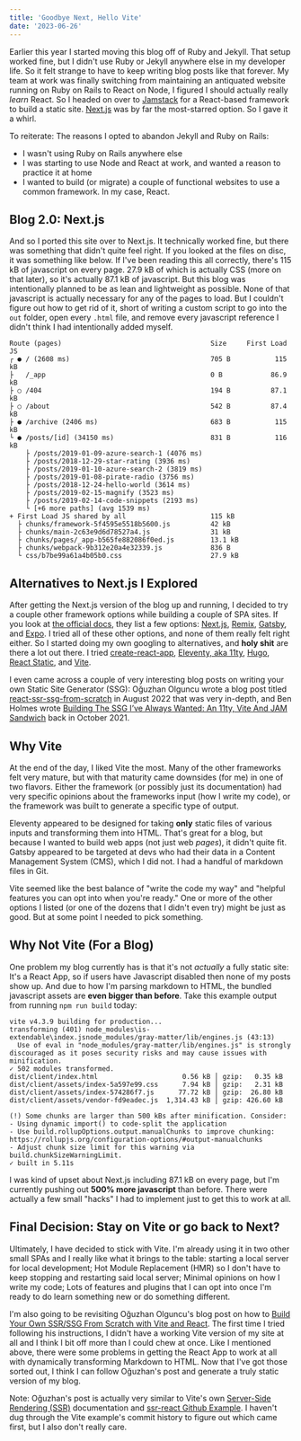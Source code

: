 ```yaml
---
title: 'Goodbye Next, Hello Vite'
date: '2023-06-26'
---
```


Earlier this year I started moving this blog off of Ruby and Jekyll. That setup worked fine, but I didn't use Ruby or Jekyll anywhere else in my developer life. So it felt strange to have to keep writing blog posts like that forever. My team at work was finally switching from maintaining an antiquated website running on Ruby on Rails to React on Node, I figured I should actually really *learn* React. So I headed on over to [Jamstack](https://jamstack.org/) for a React-based framework to build a static site. [Next.js](https://nextjs.org) was by far the most-starred option. So I gave it a whirl.

To reiterate: The reasons I opted to abandon Jekyll and Ruby on Rails:

* I wasn't using Ruby on Rails anywhere else
* I was starting to use Node and React at work, and wanted a reason to practice it at home
* I wanted to build (or migrate) a couple of functional websites to use a common framework. In my case, React.

## Blog 2.0: Next.js

And so I ported this site over to Next.js. It technically worked fine, but there was something that didn't quite feel right. If you looked at the files on disc, it was something like below. If I've been reading this all correctly, there's 115 kB of javascript on every page. 27.9 kB of which is actually CSS (more on that later), so it's actually 87.1 kB of javascript. But this blog was intentionally planned to be as lean and lightweight as possible. None of that javascript is actually necessary for any of the pages to load. But I couldn't figure out how to get rid of it, short of writing a custom script to go into the `out` folder, open every `.html` file, and remove every javascript reference I didn't think I had intentionally added myself.

```
Route (pages)                                     Size     First Load JS
┌ ● / (2608 ms)                                   705 B           115 kB
├   /_app                                         0 B            86.9 kB
├ ○ /404                                          194 B          87.1 kB
├ ○ /about                                        542 B          87.4 kB
├ ● /archive (2406 ms)                            683 B           115 kB
└ ● /posts/[id] (34150 ms)                        831 B           116 kB
    ├ /posts/2019-01-09-azure-search-1 (4076 ms)
    ├ /posts/2018-12-29-star-rating (3936 ms)
    ├ /posts/2019-01-10-azure-search-2 (3819 ms)
    ├ /posts/2019-01-08-pirate-radio (3756 ms)
    ├ /posts/2018-12-24-hello-world (3614 ms)
    ├ /posts/2019-02-15-magnify (3523 ms)
    ├ /posts/2019-02-14-code-snippets (2193 ms)
    └ [+6 more paths] (avg 1539 ms)
+ First Load JS shared by all                     115 kB
  ├ chunks/framework-5f4595e5518b5600.js          42 kB
  ├ chunks/main-2c63e9d6d78527a4.js               31 kB
  ├ chunks/pages/_app-b565fe882086f0ed.js         13.1 kB
  ├ chunks/webpack-9b312e20a4e32339.js            836 B
  └ css/b7be99a61a4b05b0.css                      27.9 kB
```

## Alternatives to Next.js I Explored

After getting the Next.js version of the blog up and running, I decided to try a couple other framework options while building a couple of SPA sites. If you look at [the official docs](https://react.dev/learn/start-a-new-react-project), they list a few options: [Next.js](https://nextjs.org/), [Remix](https://remix.run/), [Gatsby](https://www.gatsbyjs.com/), and [Expo](https://expo.dev/). I tried all of these other options, and none of them really felt right either. So I started doing my own googling to alternatives, and **holy shit** are there a lot out there. I tried [create-react-app](https://create-react-app.dev/), [Eleventy, aka 11ty](https://www.11ty.dev/), [Hugo](https://gohugo.io/), [React Static](https://github.com/react-static/react-static), and [Vite](https://vitejs.dev/).

I even came across a couple of very interesting blog posts on writing your own Static Site Generator (SSG): Oğuzhan Olguncu wrote a blog post titled [react-ssr-ssg-from-scratch](https://ogzhanolguncu.com/blog/react-ssr-ssg-from-scratch) in August 2022 that was very in-depth, and Ben Holmes wrote [Building The SSG I’ve Always Wanted: An 11ty, Vite And JAM Sandwich](https://www.smashingmagazine.com/2021/10/building-ssg-11ty-vite-jam-sandwich) back in October 2021.

## Why Vite

At the end of the day, I liked Vite the most. Many of the other frameworks felt very mature, but with that maturity came downsides (for me) in one of two flavors. Either the framework (or possibly just its documentation) had very specific opinions about the frameworks input (how I write my code), or the framework was built to generate a specific type of output.

Eleventy appeared to be designed for taking **only** static files of various inputs and transforming them into HTML. That's great for a blog, but because I wanted to build web apps (not just web *pages*), it didn't quite fit. Gatsby appeared to be targeted at devs who had their data in a Content Management System (CMS), which I did not. I had a handful of markdown files in Git.

Vite seemed like the best balance of "write the code my way" and "helpful features you can opt into when you're ready." One or more of the other options I listed (or one of the dozens that I didn't even try) might be just as good. But at some point I needed to pick something.

## Why Not Vite (For a Blog)

One problem my blog currently has is that it's not *actually* a fully static site: It's a React App, so if users have Javascript disabled then none of my posts show up. And due to how I'm parsing markdown to HTML, the bundled javascript assets are **even bigger than before**. Take this example output from running `npm run build` today:

```
vite v4.3.9 building for production...
transforming (401) node_modules\is-extendable\index.jsnode_modules/gray-matter/lib/engines.js (43:13)
  Use of eval in "node_modules/gray-matter/lib/engines.js" is strongly discouraged as it poses security risks and may cause issues with minification.
✓ 502 modules transformed.
dist/client/index.html                     0.56 kB │ gzip:   0.35 kB
dist/client/assets/index-5a597e99.css      7.94 kB │ gzip:   2.31 kB
dist/client/assets/index-574286f7.js      77.72 kB │ gzip:  26.80 kB
dist/client/assets/vendor-fd9eadec.js  1,314.43 kB │ gzip: 426.60 kB

(!) Some chunks are larger than 500 kBs after minification. Consider:
- Using dynamic import() to code-split the application
- Use build.rollupOptions.output.manualChunks to improve chunking: https://rollupjs.org/configuration-options/#output-manualchunks
- Adjust chunk size limit for this warning via build.chunkSizeWarningLimit.
✓ built in 5.11s
```

I was kind of upset about Next.js including 87.1 kB on every page, but I'm currently pushing out **500% more javascript** than before. There were actually a few small "hacks" I had to implement just to get this to work at all.

## Final Decision: Stay on Vite or go back to Next?

Ultimately, I have decided to stick with Vite. I'm already using it in two other small SPAs and I really like what it brings to the table: starting a local server for local development; Hot Module Replacement (HMR) so I don't have to keep stopping and restarting said local server; Minimal opinions on how I write my code; Lots of features and plugins that I can opt into once I'm ready to do learn something new or do something different.

I'm also going to be revisiting Oğuzhan Olguncu's blog post on how to [Build Your Own SSR/SSG From Scratch with Vite and React](https://ogzhanolguncu.com/blog/react-ssr-ssg-from-scratch). The first time I tried following his instructions, I didn't have a working Vite version of my site at all and I think I bit off more than I could chew at once. Like I mentioned above, there were some problems in getting the React App to work at all with dynamically transforming Markdown to HTML. Now that I've got those sorted out, I think I can follow Oğuzhan's post and generate a truly static version of my blog.

Note: Oğuzhan's post is actually very similar to Vite's own [Server-Side Rendering (SSR)](https://vitejs.dev/guide/ssr.html) documentation and [ssr-react Github Example](https://github.com/vitejs/vite-plugin-react/tree/main/playground/ssr-react). I haven't dug through the Vite example's commit history to figure out which came first, but I also don't really care.
